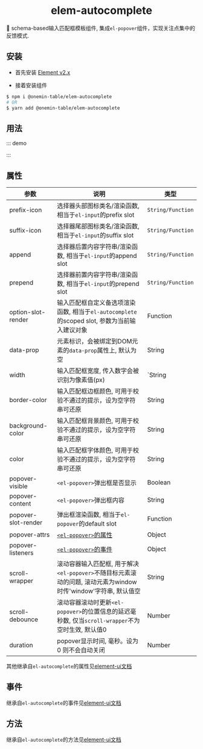 <h1 align="center">elem-autocomplete</h1>

🚀 schema-based输入匹配框模板组件, 集成`el-popover`组件，实现关注点集中的反馈模式.

## 安装

* 首先安装 [Element v2.x](https://github.com/ElemeFE/element)

* 接着安装组件

```bash
$ npm i @onemin-table/elem-autocomplete
# OR
$ yarn add @onemin-table/elem-autocomplete
```

## 用法

::: demo
<template>
  <div>
    <button @click="active = !active">切换</button>
    <span>{{ !active ? '' : '激活' }}</span>
    <elem-autocomplete
      ref="autocomplete"
      v-model="foo"
      :popoverVisible="active"
      :border-color="active ? 'red' : ''"
      :prefix="prefix"
      :fetch-suggestions="fetchSuggestions"
      append=".com"
      prepend="https://"
      popover-content="content"
      @change="handleChange"
    />
  </div>
</template>

<script>
  export default {
    data() {
      return {
        foo: 'a',

        active: true,
      };
    },

    watch: {
      foo() {
        console.warn(this.foo);
      },
    },

    methods: {
      handleChange(val) {
        console.warn(this.foo, val);
      },

      prefix() {
        return <i class="el-icon-time el-input__icon" />;
      },

      fetchSuggestions(queryString, cb) {
        if (queryString.length > 4) {
          setTimeout(() => {
            cb(new Array(10).fill(0).map((e, i) => ({
              value: `${queryString}_${i}`,
            })));
          }, 1e3);
        } else {
          // eslint-disable-next-line
          cb([]);
        }
      },
    },
  };
</script>
:::

## 属性

| 参数        | 说明           | 类型  |
| ------------- |---------------| ------|
| prefix-icon | 选择器头部图标类名/渲染函数, 相当于`el-input`的prefix slot | `String/Function` |
| suffix-icon | 选择器尾部图标类名/渲染函数, 相当于`el-input`的suffix slot | `String/Function` |
| append | 选择器后置内容字符串/渲染函数, 相当于`el-input`的append slot | `String/Function` |
| prepend | 选择器前置内容字符串/渲染函数, 相当于`el-input`的prepend slot | `String/Function` |
| option-slot-render | 输入匹配框自定义备选项渲染函数, 相当于`el-autocomplete`的scoped slot, 参数为当前输入建议对象 | Function |
| data-prop | 元素标识，会被绑定到DOM元素的`data-prop`属性上, 默认为空 | String |
| width | 输入匹配框宽度, 传入数字会被识别为像素值(px) | `String|Number` |
| border-color | 输入匹配框边框颜色, 可用于校验不通过的提示，设为空字符串可还原 | String |
| background-color | 输入匹配框背景颜色, 可用于校验不通过的提示，设为空字符串可还原 | String |
| color | 输入匹配框字体颜色, 可用于校验不通过的提示，设为空字符串可还原 | String |
| popover-visible | `<el-popover>`弹出框是否显示 | Boolean |
| popover-content | `<el-popover>`弹出框内容 | String |
| popover-slot-render | 弹出框渲染函数, 相当于`el-popover`的default slot | Function |
| popover-attrs | [`<el-popover>`的属性](https://element.eleme.cn/#/zh-CN/component/popover#attributes) | Object |
| popover-listeners | [`<el-popover>`的事件](https://element.eleme.cn/#/zh-CN/component/popover#events) | Object |
| scroll-wrapper | 滚动容器输入匹配框, 用于解决`<el-popover>`不随目标元素滚动的问题, 滚动元素为window时传'window'字符串, 默认值空 | String |
| scroll-debounce | 滚动容器滚动时更新`<el-popover>`的位置信息的延迟毫秒数, 仅当`scroll-wrapper`不为空时生效, 默认值0 | Number |
| duration | popover显示时间, 毫秒。设为 0 则不会自动关闭 | Number | 3000 |

其他继承自`el-autocomplete`的属性见[element-ui文档](hhttps://element.eleme.cn/#/zh-CN/component/input#autocomplete-attributes)

## 事件

继承自`el-autocomplete`的事件见[element-ui文档](https://element.eleme.cn/#/zh-CN/component/input#autocomplete-events)

## 方法

继承自`el-autocomplete`的方法见[element-ui文档](https://element.eleme.cn/#/zh-CN/component/input#autocomplete-methods)
